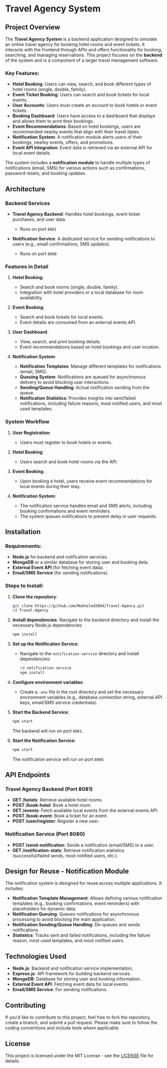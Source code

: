

# Travel Agency System

## Project Overview

The **Travel Agency System** is a backend application designed to simulate an online travel agency for booking hotel rooms and event tickets. It interacts with the frontend through APIs and offers functionality for booking, searching, and managing reservations. This project focuses on the **backend** of the system and is a component of a larger travel management software.

### Key Features:

- **Hotel Booking**: Users can view, search, and book different types of hotel rooms (single, double, family).
- **Event Ticket Booking**: Users can search and book tickets for local events.
- **User Accounts**: Users must create an account to book hotels or event tickets.
- **Booking Dashboard**: Users have access to a dashboard that displays and allows them to print their bookings.
- **Event Recommendations**: Based on hotel bookings, users are recommended nearby events that align with their travel dates.
- **Notification System**: A notification module alerts users of their bookings, nearby events, offers, and promotions.
- **Event API Integration**: Event data is retrieved via an external API for local event details.
  
The system includes a **notification module** to handle multiple types of notifications (email, SMS) for various actions such as confirmations, password resets, and booking updates.

## Architecture

### **Backend Services**
- **Travel Agency Backend**: Handles hotel bookings, event ticket purchases, and user data.
  - Runs on port `8081`
  
- **Notification Service**: A dedicated service for sending notifications to users (e.g., email confirmations, SMS updates).
  - Runs on port `8080`

### **Features in Detail**
1. **Hotel Booking**:
   - Search and book rooms (single, double, family).
   - Integration with hotel providers or a local database for room availability.
   
2. **Event Booking**:
   - Search and book tickets for local events.
   - Event details are consumed from an external events API.

3. **User Dashboard**:
   - View, search, and print booking details.
   - Event recommendations based on hotel bookings and user location.

4. **Notification System**:
   - **Notification Templates**: Manage different templates for notifications (email, SMS).
   - **Queuing System**: Notifications are queued for asynchronous delivery to avoid blocking user interactions.
   - **Sending/Queue Handling**: Actual notification sending from the queue.
   - **Notification Statistics**: Provides insights into sent/failed notifications, including failure reasons, most notified users, and most used templates.

### **System Workflow**

1. **User Registration**:
   - Users must register to book hotels or events.
   
2. **Hotel Booking**:
   - Users search and book hotel rooms via the API.
   
3. **Event Booking**:
   - Upon booking a hotel, users receive event recommendations for local events during their stay.
   
4. **Notification System**:
   - The notification service handles email and SMS alerts, including booking confirmations and event reminders.
   - The system queues notifications to prevent delay in user requests.

## Installation

### Requirements:
- **Node.js** for backend and notification services.
- **MongoDB** or a similar database for storing user and booking data.
- **External Event API** (for fetching event data).
- **Email/SMS Service** (for sending notifications).

### Steps to Install:

1. **Clone the repository**:
   ```bash
   git clone https://github.com/Mokhaled2004/Travel-Agency.git
   cd Travel-Agency
   ```

2. **Install dependencies**:
   Navigate to the backend directory and install the necessary Node.js dependencies:
   ```bash
   npm install
   ```

3. **Set up the Notification Service**:
   - Navigate to the `notification-service` directory and install dependencies:
     ```bash
     cd notification-service
     npm install
     ```

4. **Configure environment variables**:
   - Create a `.env` file in the root directory and set the necessary environment variables (e.g., database connection string, external API keys, email/SMS service credentials).

5. **Start the Backend Service**:
   ```bash
   npm start
   ```
   The backend will run on port `8081`.

6. **Start the Notification Service**:
   ```bash
   npm start
   ```
   The notification service will run on port `8080`.

## API Endpoints

### **Travel Agency Backend (Port 8081)**

- **GET /hotels**: Retrieve available hotel rooms.
- **POST /book-hotel**: Book a hotel room.
- **GET /events**: Fetch available local events from the external events API.
- **POST /book-event**: Book a ticket for an event.
- **POST /user/register**: Register a new user.

### **Notification Service (Port 8080)**

- **POST /send-notification**: Sends a notification (email/SMS) to a user.
- **GET /notification-stats**: Retrieve notification statistics (successful/failed sends, most notified users, etc.).

## Design for Reuse - Notification Module

The notification system is designed for reuse across multiple applications. It includes:

- **Notification Template Management**: Allows defining various notification templates (e.g., booking confirmations, event reminders) with placeholders for dynamic data.
- **Notification Queuing**: Queues notifications for asynchronous processing to avoid blocking the main application.
- **Notification Sending/Queue Handling**: De-queues and sends notifications.
- **Statistics**: Tracks sent and failed notifications, including the failure reason, most used templates, and most notified users.

## Technologies Used

- **Node.js**: Backend and notification service implementation.
- **Express.js**: API framework for building backend services.
- **MongoDB**: Database for storing user and booking information.
- **External Event API**: Fetching event data for local events.
- **Email/SMS Service**: For sending notifications.

## Contributing

If you’d like to contribute to this project, feel free to fork the repository, create a branch, and submit a pull request. Please make sure to follow the coding conventions and include tests where applicable.

## License

This project is licensed under the MIT License - see the [LICENSE](LICENSE) file for details.

